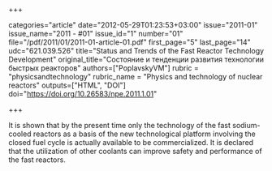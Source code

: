 +++

categories="article"
date="2012-05-29T01:23:53+03:00"
issue="2011-01"
issue_name="2011 - #01"
issue_id="1"
number="01"
file="/pdf/2011/01/2011-01-article-01.pdf"
first_page="5"
last_page="14"
udc="621.039.526"
title="Status and Trends of the Fast Reactor Technology Development"
original_title="Состояние и тенденции развития технологии быстрых реакторов"
authors=["PoplavskyVM"]
rubric = "physicsandtechnology"
rubric_name = "Physics and technology of nuclear reactors"
outputs=["HTML", "DOI"]
doi="https://doi.org/10.26583/npe.2011.1.01"

+++

It is shown that by the present time only the technology of the fast sodium-cooled reactors as a basis of the new technological platform involving the closed fuel cycle is actually available to be commercialized. It is declared that the utilization of other coolants can improve safety and performance of the fast reactors.